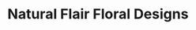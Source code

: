 ---
layout: post
title: Natural Flair Floral Designs
image: /images/portfolio/natural-flair-floral-designs.jpg
---